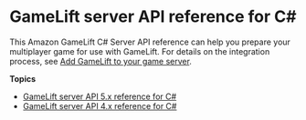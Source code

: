 # GameLift server API reference for C\#<a name="integration-server-sdk-csharp-ref"></a>

This Amazon GameLift C\# Server API reference can help you prepare your multiplayer game for use with GameLift\. For details on the integration process, see [Add GameLift to your game server](gamelift-sdk-server-api.md)\.

**Topics**
+ [GameLift server API 5\.x reference for C\#](integration-server-sdk5-csharp.md)
+ [GameLift server API 4\.x reference for C\#](integration-server-sdk4-csharp.md)